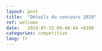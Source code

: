 ```yaml
---
layout: post
title:  "Détails du concours 2019"
ref: welcome
date:   2019-07-15 09:48:44 +0100
categories: competition
lang: fr
---
```



